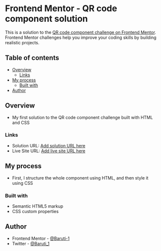 # Frontend Mentor - QR code component solution

This is a solution to the [QR code component challenge on Frontend Mentor](https://www.frontendmentor.io/challenges/qr-code-component-iux_sIO_H). Frontend Mentor challenges help you improve your coding skills by building realistic projects. 

## Table of contents

- [Overview](#overview)
  - [Links](#links)
- [My process](#my-process)
  - [Built with](#built-with)
- [Author](#author)

## Overview
- My first solution to the QR code component challenge built with HTML and CSS

### Links

- Solution URL: [Add solution URL here](https://your-solution-url.com)
- Live Site URL: [Add live site URL here](https://your-live-site-url.com)

## My process
- First, I structure the whole component using HTML, and then style it using CSS 

### Built with
- Semantic HTML5 markup
- CSS custom properties

## Author
- Frontend Mentor - [@Baruti-1](https://www.frontendmentor.io/profile/Baruti-1)
- Twitter - [@Baruti_1](https://www.twitter.com/Baruti_1)